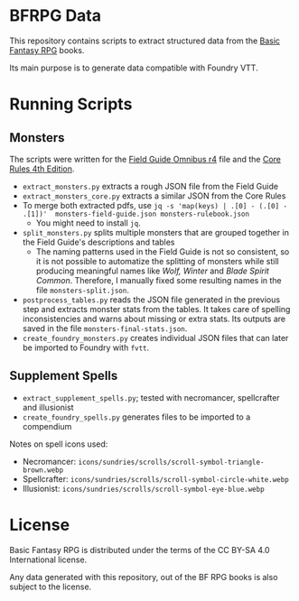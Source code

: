 # BFRPG Data

This repository contains scripts to extract structured data from the 
[Basic Fantasy RPG](https://basicfantasy.org/) books.

Its main purpose is to generate data compatible with Foundry VTT.

# Running Scripts

## Monsters

The scripts were written for the [Field Guide Omnibus r4](https://basicfantasy.org/downloads.html) file and the [Core Rules 4th Edition](https://basicfantasy.org/downloads.html). 

- `extract_monsters.py` extracts a rough JSON file from the Field Guide
- `extract_monsters_core.py` extracts a similar JSON from the Core Rules
- To merge both extracted pdfs, use `jq -s 'map(keys) | .[0] - (.[0] - .[1])'  monsters-field-guide.json monsters-rulebook.json`
  - You might need to install `jq`.
- `split_monsters.py` splits multiple monsters that are grouped together in the Field Guide's descriptions and tables
  - The naming patterns used in the Field Guide is not so consistent, so it is not possible to automatize the splitting of monsters
    while still producing meaningful names like _Wolf, Winter_ and _Blade Spirit Common_. Therefore, I manually fixed some resulting 
    names in the file `monsters-split.json`.
- `postprocess_tables.py` reads the JSON file generated in the previous step and extracts monster stats from the tables.
  It takes care of spelling inconsistencies and warns about missing or extra stats. Its outputs are saved in the file `monsters-final-stats.json`.
- `create_foundry_monsters.py` creates individual JSON files that can later be imported to 
  Foundry with `fvtt`.

## Supplement Spells

- `extract_supplement_spells.py`; tested with necromancer, spellcrafter and illusionist
- `create_foundry_spells.py` generates files to be imported to a compendium

Notes on spell icons used: 

- Necromancer: `icons/sundries/scrolls/scroll-symbol-triangle-brown.webp`
- Spellcrafter: `icons/sundries/scrolls/scroll-symbol-circle-white.webp`
- Illusionist: `icons/sundries/scrolls/scroll-symbol-eye-blue.webp`

# License

Basic Fantasy RPG is distributed under the terms of the CC BY-SA 4.0 
International license.

Any data generated with this repository, out of the BF RPG books is also 
subject to the license.